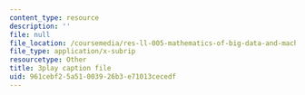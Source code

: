 ```yaml
---
content_type: resource
description: ''
file: null
file_location: /coursemedia/res-ll-005-mathematics-of-big-data-and-machine-learning-january-iap-2020/961cebf25a51003926b3e71013cecedf_mbr667kATEg.srt
file_type: application/x-subrip
resourcetype: Other
title: 3play caption file
uid: 961cebf2-5a51-0039-26b3-e71013cecedf
---
```

